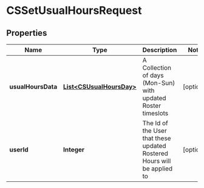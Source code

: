 
# CSSetUsualHoursRequest

## Properties
Name | Type | Description | Notes
------------ | ------------- | ------------- | -------------
**usualHoursData** | [**List&lt;CSUsualHoursDay&gt;**](CSUsualHoursDay.md) | A Collection of days (Mon-Sun) with updated Roster timeslots |  [optional]
**userId** | **Integer** | The Id of the User that these updated Rostered Hours will be applied to |  [optional]



